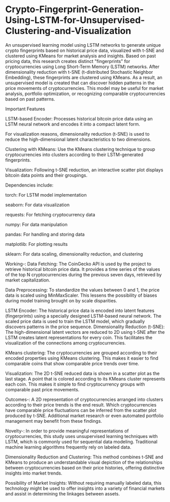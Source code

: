# Crypto-Fingerprint-Generation-Using-LSTM-for-Unsupervised-Clustering-and-Visualization
An unsupervised learning model using LSTM networks to generate unique crypto fingerprints based on historical price data, visualized with t-SNE and clustered using KMeans for market analysis and insights.
Based on past pricing data, this research creates distinct "fingerprints" for cryptocurrencies using Long Short-Term Memory (LSTM) networks. After dimensionality reduction with t-SNE (t-distributed Stochastic Neighbor Embedding), these fingerprints are clustered using KMeans. As a result, an unsupervised model is created that can discover hidden patterns in the price movements of cryptocurrencies. This model may be useful for market analysis, portfolio optimization, or recognizing comparable cryptocurrencies based on past patterns.

Important Features

LSTM-based Encoder: Processes historical bitcoin price data using an LSTM neural network and encodes it into a compact latent form.

For visualization reasons, dimensionality reduction (t-SNE) is used to reduce the high-dimensional latent characteristics to two dimensions.

Clustering with KMeans: Use the KMeans clustering technique to group cryptocurrencies into clusters according to their LSTM-generated fingerprints.

Visualization: Following t-SNE reduction, an interactive scatter plot displays bitcoin data points and their groupings.



Dependencies include:

torch: For LSTM model implementation

seaborn: For data visualization

requests: For fetching cryptocurrency data

numpy: For data manipulation

pandas: For handling and storing data

matplotlib: For plotting results

sklearn: For data scaling, dimensionality reduction, and clustering

Working-:
Data Fetching: The CoinGecko API is used by the project to retrieve historical bitcoin price data. It provides a time series of the values of the top N cryptocurrencies during the previous seven days, retrieved by market capitalization.

Data Preprocessing: To standardize the values between 0 and 1, the price data is scaled using MinMaxScaler. This lessens the possibility of biases during model training brought on by scale disparities.

LSTM Encoder: The historical price data is encoded into latent features (fingerprints) using a specially designed LSTM-based neural network. The scaled price data is used to train the LSTM model, which gradually discovers patterns in the price sequence.
Dimensionality Reduction (t-SNE): The high-dimensional latent vectors are reduced to 2D using t-SNE after the LSTM creates latent representations for every coin. This facilitates the visualization of the connections among cryptocurrencies.

KMeans clustering: The cryptocurrencies are grouped according to their encoded properties using KMeans clustering. This makes it easier to find comparable coins that show comparable price trends over time.

Visualization: The 2D t-SNE reduced data is shown in a scatter plot as the last stage. A point that is colored according to its KMeans cluster represents each coin. This makes it simple to find cryptocurrency groups with comparable past price movements.

Outcomes-:
A 2D representation of cryptocurrencies arranged into clusters according to their price trends is the end result. Which cryptocurrencies have comparable price fluctuations can be inferred from the scatter plot produced by t-SNE. Additional market research or even automated portfolio management may benefit from these findings.

Novelty-:
In order to provide meaningful representations of cryptocurrencies, this study uses unsupervised learning techniques with LSTM, which is commonly used for sequential data modeling. Traditional machine learning algorithms frequently rely on labeled data.

Dimensionality Reduction and Clustering: This method combines t-SNE and KMeans to produce an understandable visual depiction of the relationships between cryptocurrencies based on their price histories, offering distinctive insights into market trends.

Possibility of Market Insights: Without requiring manually labeled data, this technology might be used to offer insights into a variety of financial markets and assist in determining the linkages between assets.

